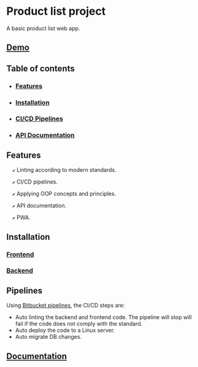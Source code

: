 # Product list project
A basic product list web app.

## [Demo](https://productslist.eyadroid.com)

## Table of contents
- ### [Features](#markdown-header-features_1)
- ### [Installation](#markdown-header-installation_1)
- ### [CI/CD Pipelines](#markdown-header-pipelines)
- ### [API Documentation](#markdown-header-documentation)

## Features
&nbsp;&nbsp;&nbsp;&nbsp;`✔️` Linting according to modern standards.

&nbsp;&nbsp;&nbsp;&nbsp;`✔️` CI/CD pipelines.

&nbsp;&nbsp;&nbsp;&nbsp;`✔️` Applying OOP concepts and principles.

&nbsp;&nbsp;&nbsp;&nbsp;`✔️` API documentation.

&nbsp;&nbsp;&nbsp;&nbsp;`✔️` PWA.

## Installation
### [Frontend](./frontend/README.md)
### [Backend](./backend/README.md)

## Pipelines
Using [Bitbucket pipelines](https://bitbucket.org/product/features/pipelines), the CI/CD steps are:

* Auto linting the backend and frontend code. The pipeline will stop will fail if the code does not comply with the standard.
* Auto deploy the code to a Linux server.
* Auto migrate DB changes.

## [Documentation](https://scandiweb.eyadroid.com/swagger)
